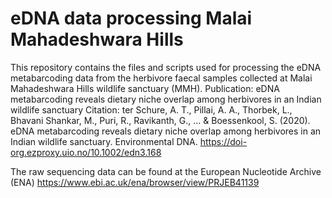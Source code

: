 # eDNA data processing Malai Mahadeshwara Hills

This repository contains the files and scripts used for processing the eDNA metabarcoding data from the herbivore faecal samples collected at Malai Mahadeshwara Hills wildlife sanctuary (MMH).
Publication: eDNA metabarcoding reveals dietary niche overlap among herbivores in an Indian wildlife sanctuary
Citation: ter Schure, A. T., Pillai, A. A., Thorbek, L., Bhavani Shankar, M., Puri, R., Ravikanth, G., ... & Boessenkool, S. (2020). eDNA metabarcoding reveals dietary niche overlap among herbivores in an Indian wildlife sanctuary. Environmental DNA.
https://doi-org.ezproxy.uio.no/10.1002/edn3.168

The raw sequencing data can be found at the European Nucleotide Archive (ENA) https://www.ebi.ac.uk/ena/browser/view/PRJEB41139
